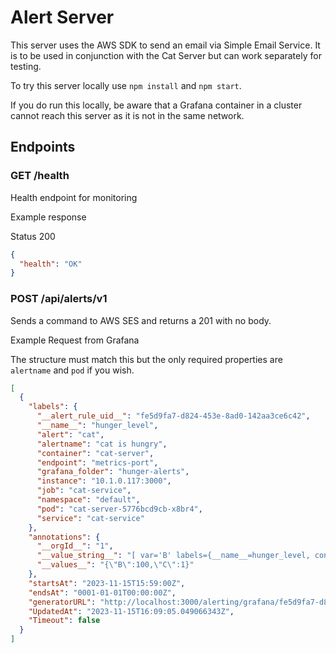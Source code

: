 # Alert Server

This server uses the AWS SDK to send an email via Simple Email Service. It is to be used in conjunction with the Cat Server but can work separately for testing.

To try this server locally use `npm install` and `npm start`.

If you do run this locally, be aware that a Grafana container in a cluster cannot reach this server as it is not in the same network.

## Endpoints

### GET /health

Health endpoint for monitoring

Example response

Status 200

```json
{
  "health": "OK"
}
```

### POST /api/alerts/v1

Sends a command to AWS SES and returns a 201 with no body.

Example Request from Grafana

The structure must match this but the only required properties are `alertname` and `pod` if you wish.

```json
[
  {
    "labels": {
      "__alert_rule_uid__": "fe5d9fa7-d824-453e-8ad0-142aa3ce6c42",
      "__name__": "hunger_level",
      "alert": "cat",
      "alertname": "cat is hungry",
      "container": "cat-server",
      "endpoint": "metrics-port",
      "grafana_folder": "hunger-alerts",
      "instance": "10.1.0.117:3000",
      "job": "cat-service",
      "namespace": "default",
      "pod": "cat-server-5776bcd9cb-x8br4",
      "service": "cat-service"
    },
    "annotations": {
      "__orgId__": "1",
      "__value_string__": "[ var='B' labels={__name__=hunger_level, container=cat-server, endpoint=metrics-port, instance=10.1.0.117:3000, job=cat-service, namespace=default, pod=cat-server-5776bcd9cb-x8br4, service=cat-service} value=100 ], [ var='C' labels={__name__=hunger_level, container=cat-server, endpoint=metrics-port, instance=10.1.0.117:3000, job=cat-service, namespace=default, pod=cat-server-5776bcd9cb-x8br4, service=cat-service} value=1 ]",
      "__values__": "{\"B\":100,\"C\":1}"
    },
    "startsAt": "2023-11-15T15:59:00Z",
    "endsAt": "0001-01-01T00:00:00Z",
    "generatorURL": "http://localhost:3000/alerting/grafana/fe5d9fa7-d824-453e-8ad0-142aa3ce6c42/view",
    "UpdatedAt": "2023-11-15T16:09:05.049066343Z",
    "Timeout": false
  }
]
```
